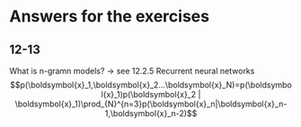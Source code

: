 # Answers for the exercises

## 12-13
What is n-gramn models? -> see 12.2.5 Recurrent neural networks  
$$p(\boldsymbol{x}_1,\boldsymbol{x}_2...\boldsymbol{x}_N)=p(\boldsymbol{x}_1)p(\boldsymbol{x}_2 | \boldsymbol{x}_1)\prod_{N}^{n=3}p(\boldsymbol{x}_n|\boldsymbol{x}_n-1,\boldsymbol{x}_n-2)$$
